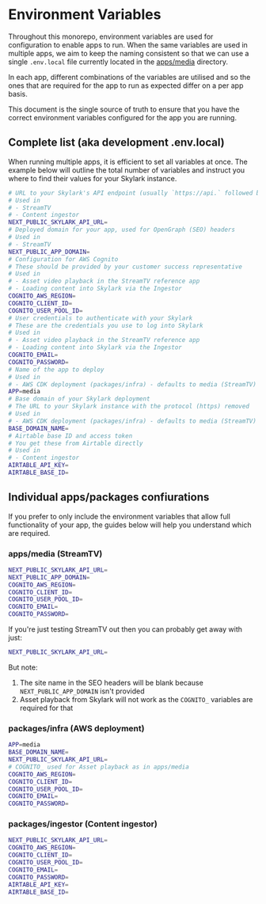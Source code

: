 # Environment Variables

Throughout this monorepo, environment variables are used for configuration to enable apps to run. When the same variables are used in multiple apps, we aim to keep the naming consistent so that we can use a single `.env.local` file currently located in the [apps/media][media-app] directory.

In each app, different combinations of the variables are utilised and so the ones that are required for the app to run as expected differ on a per app basis.

This document is the single source of truth to ensure that you have the correct environment variables configured for the app you are running.

## Complete list (aka development .env.local)

When running multiple apps, it is efficient to set all variables at once. The example below will outline the total number of variables and instruct you where to find their values for your Skylark instance.

```bash
# URL to your Skylark's API endpoint (usually `https://api.` followed by the Skylark URL)
# Used in
# - StreamTV
# - Content ingestor
NEXT_PUBLIC_SKYLARK_API_URL=
# Deployed domain for your app, used for OpenGraph (SEO) headers
# Used in
# - StreamTV
NEXT_PUBLIC_APP_DOMAIN=
# Configuration for AWS Cognito
# These should be provided by your customer success representative
# Used in
# - Asset video playback in the StreamTV reference app
# - Loading content into Skylark via the Ingestor
COGNITO_AWS_REGION=
COGNITO_CLIENT_ID=
COGNITO_USER_POOL_ID=
# User credentials to authenticate with your Skylark
# These are the credentials you use to log into Skylark
# Used in
# - Asset video playback in the StreamTV reference app
# - Loading content into Skylark via the Ingestor
COGNITO_EMAIL=
COGNITO_PASSWORD=
# Name of the app to deploy
# Used in
# - AWS CDK deployment (packages/infra) - defaults to media (StreamTV)
APP=media
# Base domain of your Skylark deployment
# The URL to your Skylark instance with the protocol (https) removed
# Used in
# - AWS CDK deployment (packages/infra) - defaults to media (StreamTV)
BASE_DOMAIN_NAME=
# Airtable base ID and access token
# You get these from Airtable directly
# Used in
# - Content ingestor
AIRTABLE_API_KEY=
AIRTABLE_BASE_ID=
```

## Individual apps/packages confiurations

If you prefer to only include the environment variables that allow full functionality of your app, the guides below will help you understand which are required.

### apps/media (StreamTV)

```bash
NEXT_PUBLIC_SKYLARK_API_URL=
NEXT_PUBLIC_APP_DOMAIN=
COGNITO_AWS_REGION=
COGNITO_CLIENT_ID=
COGNITO_USER_POOL_ID=
COGNITO_EMAIL=
COGNITO_PASSWORD=
```

If you're just testing StreamTV out then you can probably get away with just:

```bash
NEXT_PUBLIC_SKYLARK_API_URL=
```

But note:

1. The site name in the SEO headers will be blank because `NEXT_PUBLIC_APP_DOMAIN` isn't provided
2. Asset playback from Skylark will not work as the `COGNITO_` variables are required for that

### packages/infra (AWS deployment)

```bash
APP=media
BASE_DOMAIN_NAME=
NEXT_PUBLIC_SKYLARK_API_URL=
# COGNITO_ used for Asset playback as in apps/media
COGNITO_AWS_REGION=
COGNITO_CLIENT_ID=
COGNITO_USER_POOL_ID=
COGNITO_EMAIL=
COGNITO_PASSWORD=

```

### packages/ingestor (Content ingestor)

```bash
NEXT_PUBLIC_SKYLARK_API_URL=
COGNITO_AWS_REGION=
COGNITO_CLIENT_ID=
COGNITO_USER_POOL_ID=
COGNITO_EMAIL=
COGNITO_PASSWORD=
AIRTABLE_API_KEY=
AIRTABLE_BASE_ID=
```

[media-app]: ../apps/media
